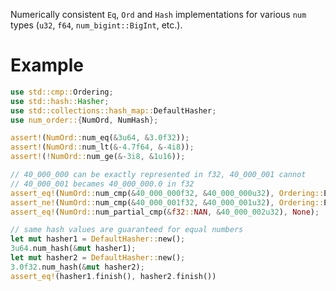 Numerically consistent `Eq`, `Ord` and `Hash` implementations for various `num` types (`u32`, `f64`, `num_bigint::BigInt`, etc.).

# Example
```rust
use std::cmp::Ordering;
use std::hash::Hasher;
use std::collections::hash_map::DefaultHasher;
use num_order::{NumOrd, NumHash};

assert!(NumOrd::num_eq(&3u64, &3.0f32));
assert!(NumOrd::num_lt(&-4.7f64, &-4i8));
assert!(!NumOrd::num_ge(&-3i8, &1u16));

// 40_000_000 can be exactly represented in f32, 40_000_001 cannot
// 40_000_001 becames 40_000_000.0 in f32
assert_eq!(NumOrd::num_cmp(&40_000_000f32, &40_000_000u32), Ordering::Equal);
assert_ne!(NumOrd::num_cmp(&40_000_001f32, &40_000_001u32), Ordering::Equal);
assert_eq!(NumOrd::num_partial_cmp(&f32::NAN, &40_000_002u32), None);

// same hash values are guaranteed for equal numbers
let mut hasher1 = DefaultHasher::new();
3u64.num_hash(&mut hasher1);
let mut hasher2 = DefaultHasher::new();
3.0f32.num_hash(&mut hasher2);
assert_eq!(hasher1.finish(), hasher2.finish())
```
